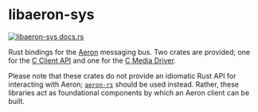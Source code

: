 # libaeron-sys

[![libaeron-sys docs.rs](https://docs.rs/libaeron-sys/badge.svg)](https://docs.rs/libaeron-sys/)

Rust bindings for the [Aeron](https://github.com/real-logic/aeron) messaging bus. Two crates are provided; one for the [C Client API](./libaeron-sys) and one for the [C Media Driver](./libaeron_driver-sys).

Please note that these crates do not provide an idiomatic Rust API for interacting with Aeron; [`aeron-rs`](https://crates.io/crates/aeron-rs) should be used instead. Rather, these libraries act as foundational components by which an Aeron client can be built.
